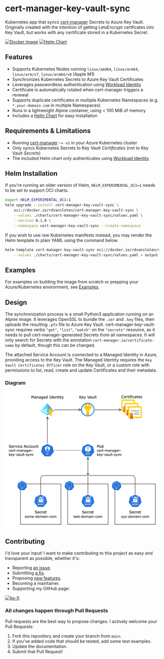 # cert-manager-key-vault-sync

Kubernetes app that syncs [cert-manager](https://cert-manager.io) Secrets to Azure Key Vault. Originally created with the intention of getting LetsEncrypt certficates into Key Vault, but works with any certificate stored in a Kubernetes Secret.

[![Docker Image](https://github.com/rdvansloten/cert-manager-key-vault-sync/actions/workflows/build-push-image.yaml/badge.svg)](https://github.com/rdvansloten/cert-manager-key-vault-sync/actions/workflows/build-push-image.yaml) [![Helm Chart](https://github.com/rdvansloten/cert-manager-key-vault-sync/actions/workflows/build-push-helm-chart.yaml/badge.svg)](https://github.com/rdvansloten/cert-manager-key-vault-sync/actions/workflows/build-push-helm-chart.yaml)

## Features

- Supports Kubernetes Nodes running `linux/amd64`, `linux/arm64`, `linux/arm/v7`, `linux/arm64/v8` (Apple M1)
- Synchronizes Kubernetes Secrets to Azure Key Vault Certificates
- Leverages passwordless authentication using [Workload Identity](https://learn.microsoft.com/en-us/azure/aks/workload-identity-overview)
- Certificate is automatically rotated when cert-manager triggers a renewal
- Supports duplicate certificates in multiple Kubernetes Namespaces (e.g. `*.your-domain.com` in multiple Namespaces)
- Runs in a lightweight Alpine container, using < 100 MiB of memory
- Includes a [Helm Chart](#helm-installation) for easy installation

## Requirements & Limitations

- Running [cert-manager](https://cert-manager.io) `~> v1` in your Azure Kubernetes cluster
- Only syncs Kubernetes Secrets to Key Vault *Certificates* (not to Key Vault *Secrets*)
- The included Helm chart only authenticates using [Workload Identity](https://learn.microsoft.com/en-us/azure/aks/workload-identity-overview)

## Helm Installation

If you're running an older version of Helm, `HELM_EXPERIMENTAL_OCI=1` needs to be set to support OCI charts.

```sh
export HELM_EXPERIMENTAL_OCI=1
helm upgrade --install cert-manager-key-vault-sync \
    oci://docker.io/rdvansloten/cert-manager-key-vault-sync \
    --values ./charts/cert-manager-key-vault-sync/values.yaml \
    --version 0.1.0 \
    --namespace cert-manager-key-vault-sync --create-namespace
```

If you wish to use raw Kubernetes manifests instead, you may render the Helm template to plain YAML using the command below.

```sh
helm template cert-manager-key-vault-sync oci://docker.io/rdvansloten/cert-manager-key-vault-sync \
    --values ./charts/cert-manager-key-vault-sync/values.yaml > output.yaml
```

## Examples

For examples on building the image from scratch or prepping your Azure/Kubernetes environment, see [Examples](./EXAMPLES.md).

## Design

The synchronization process is a small Python3 application running on an Alpine image. It leverages OpenSSL to bundle the `.cer` and `.key` files, then uploads the resulting `.pfx` file to Azure Key Vault. cert-manager-key-vault-sync requires verbs `"get"`, `"list"`, `"watch"` on the `"secrets"` resource, as it needs to pull cert-manager-generated Secrets from all namespaces. It will only search for Secrets with the annotation `cert-manager.io/certificate-name` by default, though this can be changed.

The attached Service Account is connected to a Managed Identity in Azure, providing access to the Key Vault. The Managed Identity requires the `Key Vault Certificates Officer` role on the Key Vault, or a custom role with permissions to list, read, create and update Certificates and their metadata.

### Diagram

![A diagram of the synchronization](./attachments/cert-sync.jpg)

## Contributing

I'd love your input! I want to make contributing to this project as easy and transparent as possible, whether it's:

- Reporting [an issue](https://github.com/rdvansloten/cert-manager-key-vault-sync/issues/new?assignees=&labels=bug&template=bug_report.yml).
- Submitting [a fix](https://github.com/rdvansloten/cert-manager-key-vault-sync/compare).
- Proposing [new features](https://github.com/rdvansloten/cert-manager-key-vault-sync/issues/new?assignees=&labels=enhancement&template=feature_request.yml).
- Becoming a maintainer.
- Supporting my GitHub page:

[![ko-fi](https://ko-fi.com/img/githubbutton_sm.svg)](https://ko-fi.com/V7V0WI9MI)

### All changes happen through Pull Requests

Pull requests are the best way to propose changes. I actively welcome your Pull Requests:

1. Fork this repository and create your branch from `main`.
2. If you've added code that should be tested, add some test examples.
3. Update the documentation.
4. Submit that Pull Request!
